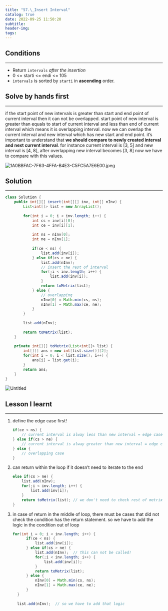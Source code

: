 ```yaml
---
title: "57.\_Insert Interval"
catalog: true
date: 2022-09-25 11:50:20
subtitle:
header-img:
tags:
---
```

## Conditions

---

- Return `intervals` *after the insertion*
- 0 <= starti <= endi <= 105
- `intervals` is sorted by `starti` in **ascending** order.

## Solve by hands first

---

if the start point of new intervals is greater than start and end point of current interval then it can not be overlapped. start point of new interval is greater than equals to start of current interval and less than end of current interval which means it is overlapping interval. now we can overlap the current interval and new interval which has new start and end point. it’s important to understand that **we should compare to newly created interval and next current interval**. for instance current interval is [3, 5] and new interval is [4, 8], after overlapping new interval becomes [3, 8] now we have to compare with this values.

![1A0BBFAC-7F63-4FFA-B4E3-C5FC5A7E6E00.jpeg](https://s3-us-west-2.amazonaws.com/secure.notion-static.com/05bfd3b3-dd79-4bb2-8873-8cdf33ff492c/1A0BBFAC-7F63-4FFA-B4E3-C5FC5A7E6E00.jpeg)

## Solution

---

```java
class Solution {
    public int[][] insert(int[][] inv, int[] nInv) {
        List<int[]> list = new ArrayList();
        
        for(int i = 0; i < inv.length; i++) {  
            int cs = inv[i][0];
            int ce = inv[i][1];
            
            int ns = nInv[0];
            int ne = nInv[1];
            
            if(ce < ns) {
                list.add(inv[i]);
            } else if(cs > ne) {
                list.add(nInv);
                // insert the rest of interval
                for(;i < inv.length; i++) {
                    list.add(inv[i]);
                }
                return toMetrix(list);
            } else {
                // overlapping
                nInv[0] = Math.min(cs, ns);
                nInv[1] = Math.max(ce, ne);
            }
        }   
        
        list.add(nInv);
        
        return toMetrix(list);
    }
    
    private int[][] toMetrix(List<int[]> list) {
        int[][] ans = new int[list.size()][2];
        for(int i = 0; i < list.size(); i++) {
            ans[i] = list.get(i);
        }
        return ans;
    }
}
```

![Untitled](https://s3-us-west-2.amazonaws.com/secure.notion-static.com/350b4862-fd6c-4c02-9ad3-eab435f18454/Untitled.png)

## Lesson I learnt

---

1. define the edge case first!
    
    ```java
    if(ce < ns) {
    	// current interval is alway less than new interval	= edge case
    } else if(cs > ne) {
    	// current interval is alway greater than new interval = edge case
    } else {
    	// overlapping case
    }
    ```
    
2. can return within the loop if it doesn’t need to iterate to the end
    
    ```java
    else if(cs > ne) {
        list.add(nInv);
        for(;i < inv.length; i++) {
            list.add(inv[i]);
        }
        return toMetrix(list); // we don't need to check rest of metrix
    }
    ```
    
3. in case of return in the middle of loop, there must be cases that did not check the condition has the return statement. so we have to add the logic in the condition out of loop 
    
    ```java
    for(int i = 0; i < inv.length; i++) {        
          if(ce < ns) {
              list.add(inv[i]);
          } else if(cs > ne) {
              list.add(nInv);  // this can not be called!
              for(;i < inv.length; i++) {
                  list.add(inv[i]);
              }
              return toMetrix(list);
          } else {
              nInv[0] = Math.min(cs, ns);
              nInv[1] = Math.max(ce, ne);
          }
      }   
      
      list.add(nInv);  // so we have to add that logic
    ```
